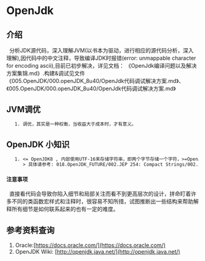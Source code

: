 # OpenJdk

## 介绍
&nbsp;&nbsp;分析JDK源代码，深入理解JVM(以书本为驱动，进行相应的源代码分析，深入理解),因代码中的中文注释，导致编译JDK时报错(error: unmappable character for encoding ascii),目前已初步解决，详见文档： 《OpenJdk编译问题以及解决方案集锦.md》.构建&调试见文件《005.OpenJDK/000.openJDK_8u40/OpenJdk代码调试解决方案.md》、《005.OpenJDK/000.openJDK_8u40/OpenJdk代码调试解决方案.md》

## JVM调优
```txt
   1. 调优，其实是一种权衡，当收益大于成本时，才有意义。
```

## OpenJDK 小知识
```txt
   1. <= OpenJDK8 , 内部使用UTF-16来存储字符串，即两个字节存储一个字符，>=OpenJDK9 使用 '002.JEP 254: Compact Strings' 修改了字符串存储方式 - 字节数组 + 编码标识。目的： 提升内存利用率
      > 具体请参考: 018.OpenJDK_FUTURE/002.JEP 254: Compact Strings/002.JEP 254: Compact Strings.md
```

#### 注意事项
&nbsp;&nbsp;直接看代码会导致你陷入细节和局部关注而看不到更高层次的设计，拼命盯着许多不同的类函数宏样式和注释时，很容易不知所措，试图推断出一些结构来帮助解释所有细节是如何联系起来的也有一定的难度。


## 参考资料查询
1. Oracle:[https://docs.oracle.com/](https://docs.oracle.com/)
2. OpenJDK Wiki: [http://openjdk.java.net/](http://openjdk.java.net/)